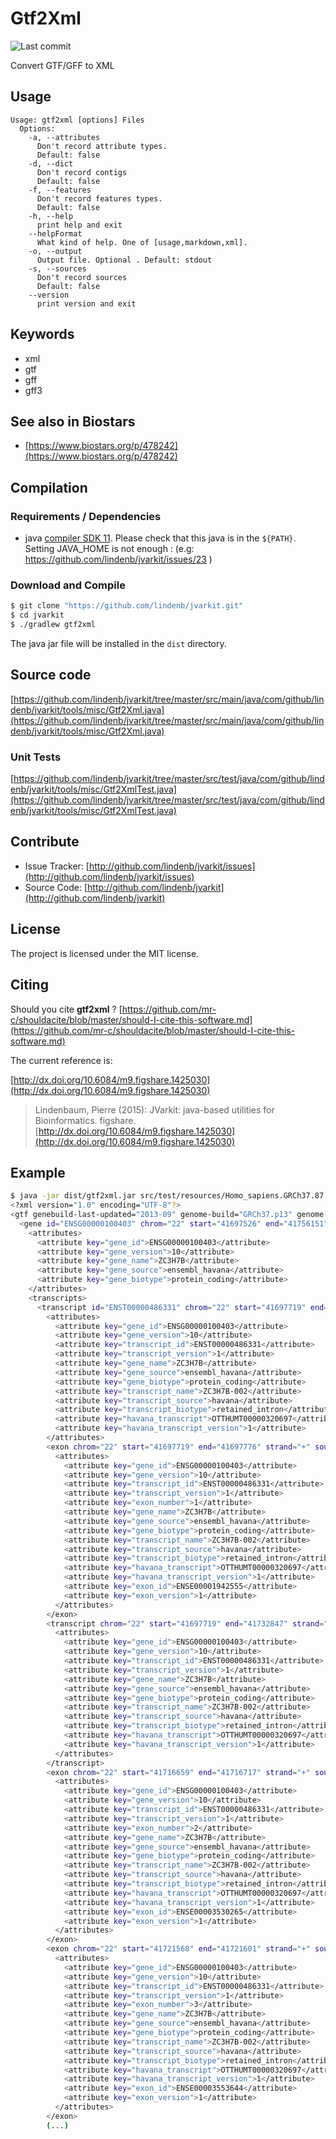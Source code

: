 # Gtf2Xml

![Last commit](https://img.shields.io/github/last-commit/lindenb/jvarkit.png)

Convert GTF/GFF to XML


## Usage

```
Usage: gtf2xml [options] Files
  Options:
    -a, --attributes
      Don't record attribute types.
      Default: false
    -d, --dict
      Don't record contigs
      Default: false
    -f, --features
      Don't record features types.
      Default: false
    -h, --help
      print help and exit
    --helpFormat
      What kind of help. One of [usage,markdown,xml].
    -o, --output
      Output file. Optional . Default: stdout
    -s, --sources
      Don't record sources
      Default: false
    --version
      print version and exit

```


## Keywords

 * xml
 * gtf
 * gff
 * gff3



## See also in Biostars

 * [https://www.biostars.org/p/478242](https://www.biostars.org/p/478242)


## Compilation

### Requirements / Dependencies

* java [compiler SDK 11](https://jdk.java.net/11/). Please check that this java is in the `${PATH}`. Setting JAVA_HOME is not enough : (e.g: https://github.com/lindenb/jvarkit/issues/23 )


### Download and Compile

```bash
$ git clone "https://github.com/lindenb/jvarkit.git"
$ cd jvarkit
$ ./gradlew gtf2xml
```

The java jar file will be installed in the `dist` directory.

## Source code 

[https://github.com/lindenb/jvarkit/tree/master/src/main/java/com/github/lindenb/jvarkit/tools/misc/Gtf2Xml.java](https://github.com/lindenb/jvarkit/tree/master/src/main/java/com/github/lindenb/jvarkit/tools/misc/Gtf2Xml.java)

### Unit Tests

[https://github.com/lindenb/jvarkit/tree/master/src/test/java/com/github/lindenb/jvarkit/tools/misc/Gtf2XmlTest.java](https://github.com/lindenb/jvarkit/tree/master/src/test/java/com/github/lindenb/jvarkit/tools/misc/Gtf2XmlTest.java)


## Contribute

- Issue Tracker: [http://github.com/lindenb/jvarkit/issues](http://github.com/lindenb/jvarkit/issues)
- Source Code: [http://github.com/lindenb/jvarkit](http://github.com/lindenb/jvarkit)

## License

The project is licensed under the MIT license.

## Citing

Should you cite **gtf2xml** ? [https://github.com/mr-c/shouldacite/blob/master/should-I-cite-this-software.md](https://github.com/mr-c/shouldacite/blob/master/should-I-cite-this-software.md)

The current reference is:

[http://dx.doi.org/10.6084/m9.figshare.1425030](http://dx.doi.org/10.6084/m9.figshare.1425030)

> Lindenbaum, Pierre (2015): JVarkit: java-based utilities for Bioinformatics. figshare.
> [http://dx.doi.org/10.6084/m9.figshare.1425030](http://dx.doi.org/10.6084/m9.figshare.1425030)



## Example

```bash
$ java -jar dist/gtf2xml.jar src/test/resources/Homo_sapiens.GRCh37.87.gtf.gz | xmllint --format - | head -n 100
<?xml version="1.0" encoding="UTF-8"?>
<gtf genebuild-last-updated="2013-09" genome-build="GRCh37.p13" genome-build-accession="NCBI:GCA_000001405.14" genome-date="2009-02" genome-version="GRCh37">
  <gene id="ENSG00000100403" chrom="22" start="41697526" end="41756151" strand="+" source="ensembl_havana" type="gene">
    <attributes>
      <attribute key="gene_id">ENSG00000100403</attribute>
      <attribute key="gene_version">10</attribute>
      <attribute key="gene_name">ZC3H7B</attribute>
      <attribute key="gene_source">ensembl_havana</attribute>
      <attribute key="gene_biotype">protein_coding</attribute>
    </attributes>
    <transcripts>
      <transcript id="ENST00000486331" chrom="22" start="41697719" end="41732847" strand="+" source="havana" type="transcript">
        <attributes>
          <attribute key="gene_id">ENSG00000100403</attribute>
          <attribute key="gene_version">10</attribute>
          <attribute key="transcript_id">ENST00000486331</attribute>
          <attribute key="transcript_version">1</attribute>
          <attribute key="gene_name">ZC3H7B</attribute>
          <attribute key="gene_source">ensembl_havana</attribute>
          <attribute key="gene_biotype">protein_coding</attribute>
          <attribute key="transcript_name">ZC3H7B-002</attribute>
          <attribute key="transcript_source">havana</attribute>
          <attribute key="transcript_biotype">retained_intron</attribute>
          <attribute key="havana_transcript">OTTHUMT00000320697</attribute>
          <attribute key="havana_transcript_version">1</attribute>
        </attributes>
        <exon chrom="22" start="41697719" end="41697776" strand="+" source="havana" type="exon">
          <attributes>
            <attribute key="gene_id">ENSG00000100403</attribute>
            <attribute key="gene_version">10</attribute>
            <attribute key="transcript_id">ENST00000486331</attribute>
            <attribute key="transcript_version">1</attribute>
            <attribute key="exon_number">1</attribute>
            <attribute key="gene_name">ZC3H7B</attribute>
            <attribute key="gene_source">ensembl_havana</attribute>
            <attribute key="gene_biotype">protein_coding</attribute>
            <attribute key="transcript_name">ZC3H7B-002</attribute>
            <attribute key="transcript_source">havana</attribute>
            <attribute key="transcript_biotype">retained_intron</attribute>
            <attribute key="havana_transcript">OTTHUMT00000320697</attribute>
            <attribute key="havana_transcript_version">1</attribute>
            <attribute key="exon_id">ENSE00001942555</attribute>
            <attribute key="exon_version">1</attribute>
          </attributes>
        </exon>
        <transcript chrom="22" start="41697719" end="41732847" strand="+" source="havana" type="transcript">
          <attributes>
            <attribute key="gene_id">ENSG00000100403</attribute>
            <attribute key="gene_version">10</attribute>
            <attribute key="transcript_id">ENST00000486331</attribute>
            <attribute key="transcript_version">1</attribute>
            <attribute key="gene_name">ZC3H7B</attribute>
            <attribute key="gene_source">ensembl_havana</attribute>
            <attribute key="gene_biotype">protein_coding</attribute>
            <attribute key="transcript_name">ZC3H7B-002</attribute>
            <attribute key="transcript_source">havana</attribute>
            <attribute key="transcript_biotype">retained_intron</attribute>
            <attribute key="havana_transcript">OTTHUMT00000320697</attribute>
            <attribute key="havana_transcript_version">1</attribute>
          </attributes>
        </transcript>
        <exon chrom="22" start="41716659" end="41716717" strand="+" source="havana" type="exon">
          <attributes>
            <attribute key="gene_id">ENSG00000100403</attribute>
            <attribute key="gene_version">10</attribute>
            <attribute key="transcript_id">ENST00000486331</attribute>
            <attribute key="transcript_version">1</attribute>
            <attribute key="exon_number">2</attribute>
            <attribute key="gene_name">ZC3H7B</attribute>
            <attribute key="gene_source">ensembl_havana</attribute>
            <attribute key="gene_biotype">protein_coding</attribute>
            <attribute key="transcript_name">ZC3H7B-002</attribute>
            <attribute key="transcript_source">havana</attribute>
            <attribute key="transcript_biotype">retained_intron</attribute>
            <attribute key="havana_transcript">OTTHUMT00000320697</attribute>
            <attribute key="havana_transcript_version">1</attribute>
            <attribute key="exon_id">ENSE00003530265</attribute>
            <attribute key="exon_version">1</attribute>
          </attributes>
        </exon>
        <exon chrom="22" start="41721568" end="41721601" strand="+" source="havana" type="exon">
          <attributes>
            <attribute key="gene_id">ENSG00000100403</attribute>
            <attribute key="gene_version">10</attribute>
            <attribute key="transcript_id">ENST00000486331</attribute>
            <attribute key="transcript_version">1</attribute>
            <attribute key="exon_number">3</attribute>
            <attribute key="gene_name">ZC3H7B</attribute>
            <attribute key="gene_source">ensembl_havana</attribute>
            <attribute key="gene_biotype">protein_coding</attribute>
            <attribute key="transcript_name">ZC3H7B-002</attribute>
            <attribute key="transcript_source">havana</attribute>
            <attribute key="transcript_biotype">retained_intron</attribute>
            <attribute key="havana_transcript">OTTHUMT00000320697</attribute>
            <attribute key="havana_transcript_version">1</attribute>
            <attribute key="exon_id">ENSE00003553644</attribute>
            <attribute key="exon_version">1</attribute>
          </attributes>
        </exon>
        (...)
```

